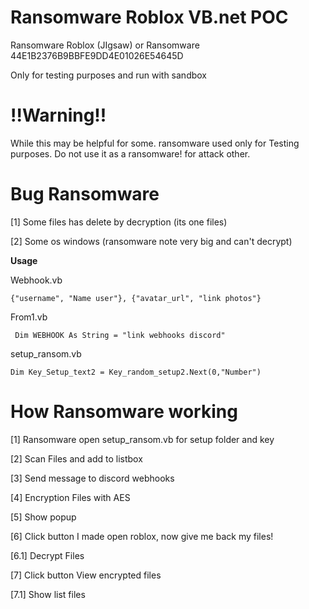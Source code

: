 # Ransomware Roblox VB.net POC

Ransomware Roblox (JIgsaw) or Ransomware 44E1B2376B9BBFE9DD4E01026E54645D

Only for testing purposes and run with sandbox

# !!Warning!!

While this may be helpful for some.
ransomware used only for Testing purposes.
Do not use it as a ransomware! for attack other.

# Bug Ransomware

[1] Some files has delete by decryption (its one files)

[2] Some os windows (ransomware note very big and can't decrypt)

**Usage**

Webhook.vb
```
{"username", "Name user"}, {"avatar_url", "link photos"}
```

From1.vb
```
 Dim WEBHOOK As String = "link webhooks discord"
```

setup_ransom.vb
```
Dim Key_Setup_text2 = Key_random_setup2.Next(0,"Number")
```

# How Ransomware working

[1] Ransomware open setup_ransom.vb for setup folder and key

[2] Scan Files and add to listbox

[3] Send message to discord webhooks

[4] Encryption Files with AES

[5] Show popup

[6] Click button I made open roblox, now give me back my files!

[6.1] Decrypt Files

[7] Click button View encrypted files

[7.1] Show list files
